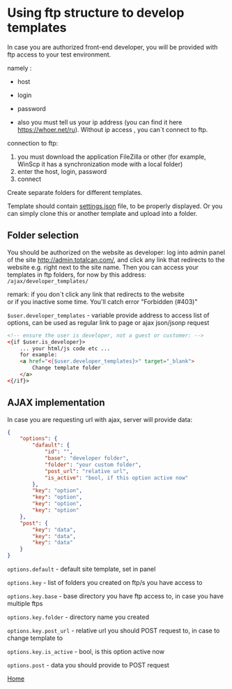 
# Using ftp structure to develop templates

In case you are authorized front-end developer, you will be provided with ftp access to your test environment.

namely :
- host
- login
- password

- also you must tell us your ip address (you can find it here https://whoer.net/ru). Without ip access , you can`t connect to ftp.

connection to ftp:
1) you must download the application FileZilla or other (for example, WinScp it has a synchronization mode with a local folder)
2) enter the host, login, password
3) connect

Create separate folders for different templates.

Template should contain [settings.json](../settings/settings.md) file, to be properly displayed.
Or you can simply clone this or another template and upload into a folder.


## Folder selection

You should be authorized on the website as developer: log into admin panel of the site http://admin.totalcan.com/,
and click any link that redirects to the website e.g. right next to the site name.
Then you can access your templates in ftp folders, for now by this address: `/ajax/developer_templates/`

remark: 
if you don`t click any link that redirects to the website  
or 
if you inactive some time.
You'll catch error "Forbidden (#403)"

`$user.developer_templates` - variable provide address to access list of options, can be used as regular link to page or ajax json/jsonp request

```html
<!-- ensure the user is developer, not a guest or customer: -->
<{if $user.is_developer}>
    ... your html/js code etc ...
    for example:
    <a href="<{$user.developer_templates}>" target="_blank">
        Change template folder
    </a>
<{/if}>
```


## AJAX implementation

In case you are requesting url with ajax, server will provide data:

```json
{
    "options": {
        "dafault": {
            "id": "",
            "base": "developer folder",
            "folder": "your custom folder",
            "post_url": "relative url",
            "is_active": "bool, if this option active now"
        },
        "key": "option",
        "key": "option",
        "key": "option",
        "key": "option"
    },
    "post": {
        "key": "data",
        "key": "data",
        "key": "data"
    }
}
```


`options.default` - default site template, set in panel

`options.key` - list of folders you created on ftp/s you have access to

`options.key.base` - base directory you have ftp access to, in case you have multiple ftps

`options.key.folder` - directory name you created

`options.key.post_url` - relative url you should POST request to, in case to change template to

`options.key.is_active` - bool, is this option active now

`options.post` - data you should provide to POST request


[Home](../index.md)
